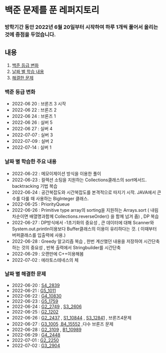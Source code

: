 # 백준 문제를 푼 레퍼지토리
### 방학기간 동안 2022년 6월 20일부터 시작하여 하루 1개씩 풀어서 올리는 것에 중점을 두었습니다. 

## 내용
1. [백준 등급 변화](#백준-등급-변화)
2. [날짜 별 학습 내용](#날짜-별-학습한-주요-내용)
3. [해결한 문제](#날짜-별-해결한-문제)

### **백준 등급 변화**
* 2022-06 20 : 브론즈 3 시작
* 2022-06 22 : 브론즈 2
* 2022-06 24 : 브론즈 1
* 2022-06 26 : 실버 5
* 2022-06 27 : 실버 4
* 2022-07-07 : 실버 3
* 2022-07-09 : 실버 2
* 2022-07-14 : 실버 1

### **날짜 별 학습한 주요 내용**
* 2022-06-22 : 메모이제이션 방식을 이용한 풀이
* 2022-06-23 : 컬렉션 소팅을 지원하는 Collections클래스의 sort메서드.  backtracking 기법 복습
* 2022-06-24 : 공간복잡도와 시간복잡도를 본격적으로 따지기 시작.  JAVA에서 큰 수를 다룰 때 사용하는 BigInteger 클래스.
* 2022-06-25 : PriorityQueue
* 2022-06-26 : Primitive type array의 sorting을 지원하는 Arrays.sort ( 내림차순이면 배열명과함께 Collections.reverseOrder() 을 함께 넘겨 줌) , DP 복습
* 2022-06-27 : DP방식에서 -1초기화의 중요성 , 큰 데이터에 대해 Scanner와 System.out.println이용보다 Buffer클래스의 이용이 유리하다는 것. ( 이때부터 버퍼클래스를 입출력에 사용.)
* 2022-06-28 : Greedy 알고리즘 복습 , 한번 계산했던 내용을 저장하여 시간단축 하는 것의 중요성 , 반복 출력에서 Stringbuilder를  시간단축
* 2022-06-29 : 오랜만에 C++이용해봄 
* 2022-07-02 : 에라토스테네스의 체

### **날짜 별 해결한 문제**
* 2022-06-20 : [S4_2839](https://github.com/cpu500m/Summer3-1/blob/master/src/Silver/S4_2839.java)
* 2022-06-21 : [G5_1011](https://github.com/cpu500m/Summer3-1/blob/master/src/Gold/G5_1011.java)
* 2022-06-22 : [G4_10830](https://github.com/cpu500m/Summer3-1/blob/master/src/Gold/G4_10830.java)
* 2022-06-23 : [G5_1759](https://github.com/cpu500m/Summer3-1/blob/master/src/Gold/G5_1759.java)
* 2022-06-24 : [G2_2749](https://github.com/cpu500m/Summer3-1/blob/master/src/Gold/G2_2749.java) , [S3_2606](https://github.com/cpu500m/Summer3-1/blob/master/src/Silver/S3_2606.java)
* 2022-06-25 : [G2_1202](https://github.com/cpu500m/Summer3-1/blob/master/src/Gold/G2_1202.java)
* 2022-06-26 : [G2_2437](https://github.com/cpu500m/Summer3-1/blob/master/src/Gold/G2_2437.java) , [S1_10844](https://github.com/cpu500m/Summer3-1/blob/master/src/Silver/S1_10844.java) , [S3_12841](https://github.com/cpu500m/Summer3-1/blob/master/src/Silver/S3_12841.java) , 브론즈4문제
* 2022-06-27 : [G3_1005](https://github.com/cpu500m/Summer3-1/blob/master/src/Gold/G3_1005.java) ,[B4_15552](https://github.com/cpu500m/Summer3-1/blob/master/src/Bronze/B4_15552.java) ,다수 브론즈 문제
* 2022-06-28 : [G2_3109](https://github.com/cpu500m/Summer3-1/blob/master/src/Gold/G2_3109.java) , [B1_10989](https://github.com/cpu500m/Summer3-1/blob/master/src/Bronze/B1_10989.java)
* 2022-06-29 : [G4_2448](https://github.com/cpu500m/Summer3-1/blob/master/src/Gold/G4_2448.cpp)
* 2022-07-01 : [G2_2250](https://github.com/cpu500m/Summer3-1/tree/master/src/Gold)
* 2022-07-02 : [G3_2904](https://github.com/cpu500m/Summer3-1/tree/master/src/Gold)
